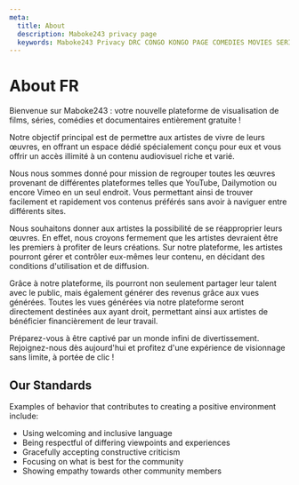 ```yaml
---
meta:
  title: About
  description: Maboke243 privacy page
  keywords: Maboke243 Privacy DRC CONGO KONGO PAGE COMEDIES MOVIES SERIES SHOWS TV
---
```

# About FR
Bienvenue sur Maboke243 : votre nouvelle plateforme de visualisation de films, séries, comédies et documentaires entièrement gratuite !

Notre objectif principal est de permettre aux artistes de vivre de leurs œuvres, en offrant un espace dédié spécialement conçu pour eux et vous offrir un accès illimité à un contenu audiovisuel riche et varié.

Nous nous sommes donné pour mission de regrouper toutes les œuvres provenant de différentes plateformes telles que YouTube, Dailymotion ou encore Vimeo en un seul endroit. Vous permettant ainsi de trouver facilement et rapidement vos contenus préférés sans avoir à naviguer entre différents sites.

Nous souhaitons donner aux artistes la possibilité de se réapproprier leurs œuvres. En effet, nous croyons fermement que les artistes devraient être les premiers à profiter de leurs créations. Sur notre plateforme, les artistes pourront gérer et contrôler eux-mêmes leur contenu, en décidant des conditions d'utilisation et de diffusion.

Grâce à notre plateforme, ils pourront non seulement partager leur talent avec le public, mais également générer des revenus grâce aux vues générées. Toutes les vues générées via notre plateforme seront directement destinées aux ayant droit, permettant ainsi aux artistes de bénéficier financièrement de leur travail.

Préparez-vous à être captivé par un monde infini de divertissement. Rejoignez-nous dès aujourd'hui et profitez d'une expérience de visionnage sans limite, à portée de clic !

## Our Standards
Examples of behavior that contributes to creating a positive environment include:

- Using welcoming and inclusive language
- Being respectful of differing viewpoints and experiences
- Gracefully accepting constructive criticism
- Focusing on what is best for the community
- Showing empathy towards other community members